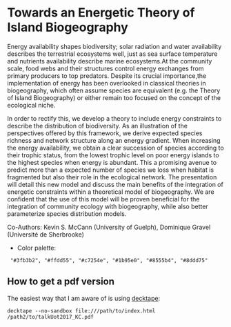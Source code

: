 # Towards an Energetic Theory of Island Biogeography


Energy availability shapes biodiversity; solar radiation and water availability describes the terrestrial ecosystems well, just as sea surface temperature and nutrients availability describe marine ecosystems.At the community scale, food webs and their structures control energy exchanges from primary producers to top predators. Despite its crucial importance,the implementation of energy has been overlooked in classical theories in biogeography, which often assume species are equivalent (e.g. the Theory of Island Biogeography) or either remain too focused on the concept of the ecological niche.


In order to rectify this, we develop a theory to include energy constraints to describe the distribution of biodiversity. As an illustration of the perspectives offered by this framework, we derive expected species richness and network structure along an energy gradient. When increasing the energy availability, we obtain a clear succession of species according to their trophic status, from the lowest trophic level on poor energy islands to the highest species when energy is abundant. This a promising avenue to predict more than a expected number of species we loss when habitat is fragmented but also their role in the ecological network. The presentation will detail this new model and discuss the main benefits of the integration of energetic constraints within a theoretical model of biogeography. We are confident that the use of this model will be proven beneficial for the integration of community ecology with biogeography, while also better parameterize species distribution models.

Co-Authors: Kevin S. McCann (University of Guelph), Dominique Gravel (Université de Sherbrooke)


- Color palette:

```
 "#3fb3b2", "#ffdd55", "#c7254e", "#1b95e0", "#8555b4", "#8ddd75"
```


## How to get a pdf version

The easiest way that I am aware of is using
[decktape](https://github.com/astefanutti/decktape):

```
decktape --no-sandbox file:///path/to/index.html /path2/to/talkUot2017_KC.pdf
```

